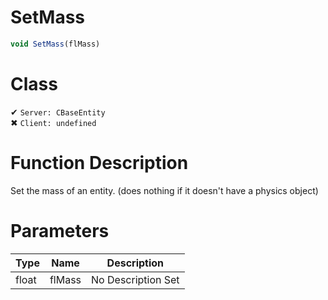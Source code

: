 # SetMass
```js
void SetMass(flMass)
```
# Class
✔ `Server: CBaseEntity`  
✖ `Client: undefined`  

# Function Description
Set the mass of an entity. (does nothing if it doesn't have a physics object)
# Parameters
Type|Name|Description
--|--|--
float|flMass|No Description Set
